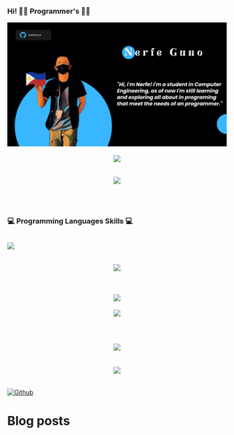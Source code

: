 ### Hi! 👨‍💻 Programmer's 👨‍💻

<p align="center">
<img src="https://github.com/NerfeGuns/NerfeGuns/blob/4d7cd4b59bbde42596d304268c342f31979cc517/Banner.jpg" width=“100%”>
<br /><br />

<image src="https://gpvc.arturio.dev/NerfeGuns"> 
<br><br>
</p>
<p align="center">
<image src="https://visitor-badge.laobi.icu/badge?page_id=NerfeGuns.NerfeGuns">
</p>
<br><br>
  
### :computer: Programming Languages Skills :computer:
<br />
<div align="center">
<div style="display:flex;">
<img src="https://skillicons.dev/icons?i=java,c,cpp,python,flask,git&theme=dark&perline=8" />
</div>
</div>
<br />
<br>

<div align="center">
<image src="https://metrics.lecoq.io/NerfeGuns"> 
<br>
</div>
<br>
<br>

<p align="center"> 
<img align="center" height="170px" src="https://github-readme-stats.vercel.app/api?username=NerfeGuns&?count_private=true&show_icons=true&theme=chartreuse-dark&background=0D233F" />
 <br/><br/>
<img align="center" src="https://github-readme-stats.vercel.app/api/top-langs/?username=NerfeGuns&hide=html,css,scss&langs_count=15&layout=compact&theme=chartreuse-dark&background=0D233F" width="400px" />
</p>
  
 <br><br>
 <div align="center">
   <img src="https://wakatime.com/share/@NerfeGuns/9925b951-9375-45a3-a88e-8e6f440addd7.svg" width="500">
  </div>
  <br><br>
<div align="center">
<image src="https://streak-stats.demolab.com?user=NerfeGuns&theme=highcontrast&hide_border=true&border_radius=80&background=0D233F&border=FFFFFF&stroke=03FF00&ring=00FF12&fire=FF0000&currStreakNum=00DD28&sideNums=41F9FF&currStreakLabel=F8FF24&sideLabels=FFFFFF" width="500">
<br><br> 
</div>


[![Github](https://img.shields.io/github/followers/NerfeGuns?label=Follow&style=social)](https://github.com/NerfeGuns)

# Blog posts
<!-- BLOG-POST-LIST:START -->
<!-- BLOG-POST-LIST:END -->

